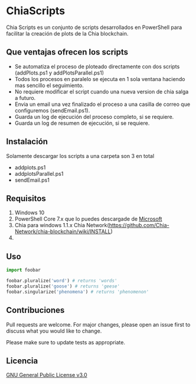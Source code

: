 # ChiaScripts

Chia Scripts es un conjunto de scripts desarrollados en PowerShell para facilitar la creación de plots de la Chia blockchain.

## Que ventajas ofrecen los scripts

* Se automatiza el proceso de ploteado directamente con dos scripts (addPlots.ps1 y addPlotsParallel.ps1)
* Todos los procesos en paralelo se ejecuta en 1 sola ventana haciendo mas sencillo el seguimiento.
* No requiere modificar el script cuando una nueva version de chia salga a futuro.
* Envia un email una vez finalizado el proceso a una casilla de correo que configuremos (sendEmail.ps1).
* Guarda un log de ejecución del proceso completo, si se requiere.
* Guarda un log de resumen de ejecución, si se requiere.


## Instalación

  Solamente descargar los scripts a una carpeta son 3 en total
  + addplots.ps1
  + addplotsParallel.ps1
  + sendEmail.ps1

## Requisitos
  
1. Windows 10
2. PowerShell Core 7.x que lo puedes descargade de [Microsoft](https://docs.microsoft.com/en-us/powershell/scripting/install/installing-powershell-core-on-windows?view=powershell-7.1)
3. Chia para windows 1.1.x Chia Network(https://github.com/Chia-Network/chia-blockchain/wiki/INSTALL)
4. 


## Uso

```python
import foobar

foobar.pluralize('word') # returns 'words'
foobar.pluralize('goose') # returns 'geese'
foobar.singularize('phenomena') # returns 'phenomenon'
```

## Contribuciones
Pull requests are welcome. For major changes, please open an issue first to discuss what you would like to change.

Please make sure to update tests as appropriate.

## Licencia
[GNU General Public License v3.0](https://choosealicense.com/licenses/gpl-3.0/)
